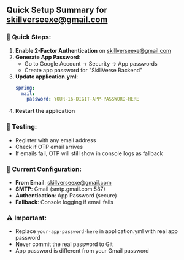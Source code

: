 ## Quick Setup Summary for skillverseexe@gmail.com

### 🚀 Quick Steps:

1. **Enable 2-Factor Authentication** on skillverseexe@gmail.com
2. **Generate App Password**: 
   - Go to Google Account → Security → App passwords
   - Create app password for "SkillVerse Backend"
3. **Update application.yml**:
   ```yaml
   spring:
     mail:
       password: YOUR-16-DIGIT-APP-PASSWORD-HERE
   ```
4. **Restart the application**

### 🧪 Testing:
- Register with any email address
- Check if OTP email arrives
- If emails fail, OTP will still show in console logs as fallback

### 📧 Current Configuration:
- **From Email**: skillverseexe@gmail.com
- **SMTP**: Gmail (smtp.gmail.com:587)
- **Authentication**: App Password (secure)
- **Fallback**: Console logging if email fails

### ⚠️ Important:
- Replace `your-app-password-here` in application.yml with real app password
- Never commit the real password to Git
- App password is different from your Gmail password